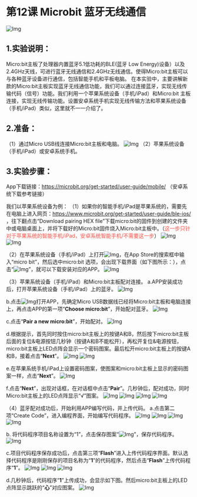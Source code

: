 # 第12课 Microbit 蓝牙无线通信
![Img](./media/img-20230324175005.png)

## 1.实验说明：                                                                                
Micro:bit主板了处理器内置蓝牙5.1低功耗的BLE(蓝牙 Low Energy)设备）以及2.4GHz天线，可进行蓝牙无线通信和2.4GHz无线通信。使得Micro:bit主板可以与各种蓝牙设备进行通信，包括智能手机和平板电脑。
在本实验中，主要讲解新款的Micro:bit主板实现蓝牙无线通信功能，我们可以通过连接蓝牙，实现无线传输代码（信号）功能。我们利用一个苹果系统设备（手机/iPad）和Micro:bit 主板连接，实现无线传输功能。设置安卓系统手机实现无线传输方法和苹果系统设备（手机/iPad）类似，这里就不一一介绍了。

## 2.准备：                                                                                    
（1）通过Micro USB线连接Micro:bit主板和电脑。
![Img](./media/img-20230324143645.png)
（2）苹果系统设备（手机/iPad）或安卓系统手机。

## 3.实验步骤：                                                                                
App下载链接：https://microbit.org/get-started/user-guide/mobile/ （安卓系统下载参考链接）

我们以苹果系统设备为例：
（1）如果你的智能手机/iPad是苹果系统的，需要先在电脑上进入网页：https://www.microbit.org/get-started/user-guide/ble-ios/ ，往下翻点击“Download pairing HEX file”下载micro:bit的固件到创建的文件夹中或电脑桌面上，并将下载好的Micro:bit固件烧入Micro:bit主板中。（<span style="color: rgb(255, 76, 65);">这一步只针对于苹果系统的智能手机/iPad，安卓系统智能手机/不需要这一步</span>）
![Img](./media/img-20230324175202.png)
![Img](./media/img-20230417134619.png)

（2）在苹果系统设备（手机/iPad）上打开![Img](./media/img-20230324183401.png)，在App Store的搜索框中输入“micro bit”，然后选中micro:bit 选项，会出现下载界面（如下图所示：），点击“![Img](./media/img-20230324183420.png)”，就可以下载安装对应的APP。
![Img](./media/img-20230327095921.png)

（3）苹果系统设备（手机/iPad）和Micro:bit主板配对连接。
a.APP安装成功后，打开苹果系统设备（手机/iPad）上的蓝牙。
![Img](./media/img-20230327100009.png)

b.点击![Img](./media/img-20230327094835.png)打开APP，先确定Micro USB数据线已经将Micro:bit主板和电脑连接上，再点击APP的第一项“**Choose micro:bit**”，开始配对蓝牙。
![Img](./media/img-20230327095608.png)

c.点击“**Pair a new micro:bit**”，开始配对。
![Img](./media/img-20230327095558.png)

d.根据提示，首先同时按住micro:bit主板上的按键A和B，然后按下micro:bit主板后面的复位&电源按钮几秒钟（按键A和B不能松开），再松开复位&电源按钮，micro:bit主板上LED点阵会显示一个密码图案。最后松开micro:bit主板上的按键A和B，接着点击“**Next**”。
![Img](./media/img-20230327095539.png)
![Img](./media/img-20230327095542.png)

e.在苹果系统手机/iPad上设置密码图案，使图案和micro:bit主板上显示的密码图案一样，点击“**Next**”。
![Img](./media/img-20230327095530.png)

f.点击“**Next**”，出现对话框，在对话框中点击“**Pair**”。几秒钟后，配对成功，同时Micro:bit主板上的LED点阵显示“√”图案。
![Img](./media/img-20230327095457.png)
![Img](./media/img-20230327095501.png)
![Img](./media/img-20230327095511.png)
![Img](./media/img-20230327095515.png)

（4）蓝牙配对成功后，开始利用APP编写代码，并上传代码。
a.点击第二项“Create Code”，进入编程界面，开始编写代码程序。
![Img](./media/img-20230327100357.png)
![Img](./media/img-20230327100352.png)
![Img](./media/img-20230327100429.png)
![Img](./media/img-20230327100722.png)

b. 将代码程序项目名称设置为“1”，点击保存图案“![Img](./media/img-20230327100833.png)”，保存代码程序。
![Img](./media/img-20230327100827.png)

c.项目代码程序保存成功后，点击第三项“**Flash**”进入上传代码程序界面。默认选择代码程序是刚刚保存的项目名称为“**1**”的代码程序，然后点击“**Flash**”上传代码程序“**1**”。
![Img](./media/img-20230327095256.png)
![Img](./media/img-20230327095300.png)
![Img](./media/img-20230327095439.png)

d.几秒钟后，代码程序“**1**”上传成功，会显示如下图。然后micro:bit主板上的LED点阵显示跳跃的“**心**”对应图案。
![Img](./media/img-20230327095246.png)

